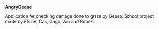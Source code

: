 <b>AngryGeese</b>

Application for checking damage done to grass by Geese.
School project made by Étoine, Cas, Gago, Jan and Robert.
